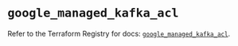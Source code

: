 # `google_managed_kafka_acl`

Refer to the Terraform Registry for docs: [`google_managed_kafka_acl`](https://registry.terraform.io/providers/hashicorp/google/6.39.0/docs/resources/managed_kafka_acl).
